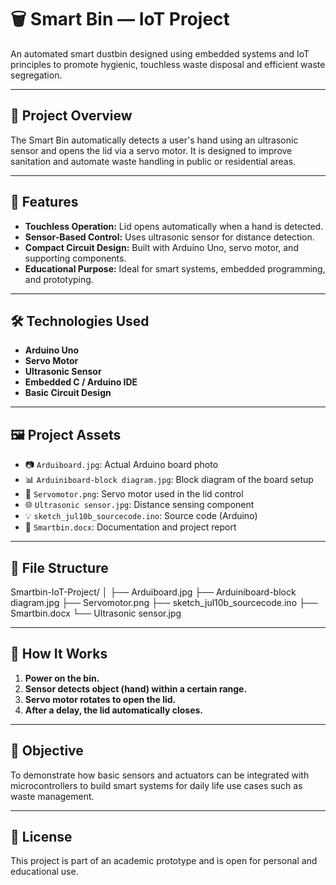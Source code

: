 # 🗑️ Smart Bin — IoT Project

An automated smart dustbin designed using embedded systems and IoT principles to promote hygienic, touchless waste disposal and efficient waste segregation.

---

## 🔧 Project Overview

The Smart Bin automatically detects a user's hand using an ultrasonic sensor and opens the lid via a servo motor. It is designed to improve sanitation and automate waste handling in public or residential areas.

---

## 🧠 Features

- **Touchless Operation:** Lid opens automatically when a hand is detected.
- **Sensor-Based Control:** Uses ultrasonic sensor for distance detection.
- **Compact Circuit Design:** Built with Arduino Uno, servo motor, and supporting components.
- **Educational Purpose:** Ideal for smart systems, embedded programming, and prototyping.

---

## 🛠️ Technologies Used

- **Arduino Uno**
- **Servo Motor**
- **Ultrasonic Sensor**
- **Embedded C / Arduino IDE**
- **Basic Circuit Design**

---

## 🖼️ Project Assets

- 📷 `Arduiboard.jpg`: Actual Arduino board photo
- 📊 `Arduiniboard-block diagram.jpg`: Block diagram of the board setup
- 🔁 `Servomotor.png`: Servo motor used in the lid control
- 🌐 `Ultrasonic sensor.jpg`: Distance sensing component
- 💡 `sketch_jul10b_sourcecode.ino`: Source code (Arduino)
- 📄 `Smartbin.docx`: Documentation and project report

---

## 📁 File Structure
Smartbin-IoT-Project/
│
├── Arduiboard.jpg
├── Arduiniboard-block diagram.jpg
├── Servomotor.png
├── sketch_jul10b_sourcecode.ino
├── Smartbin.docx
└── Ultrasonic sensor.jpg

---

## 🚀 How It Works

1. **Power on the bin.**
2. **Sensor detects object (hand) within a certain range.**
3. **Servo motor rotates to open the lid.**
4. **After a delay, the lid automatically closes.**

---

## 📌 Objective

To demonstrate how basic sensors and actuators can be integrated with microcontrollers to build smart systems for daily life use cases such as waste management.

---

## 🧾 License

This project is part of an academic prototype and is open for personal and educational use.
